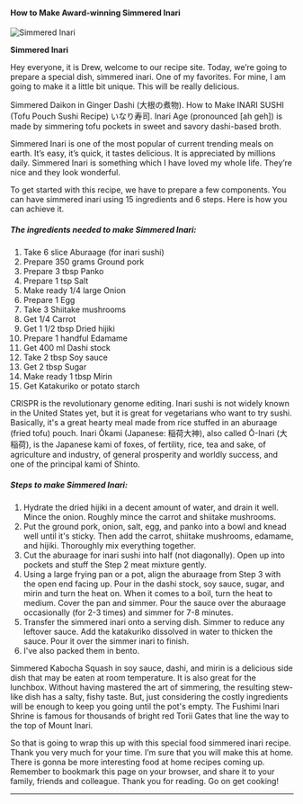             

#### How to Make Award-winning Simmered Inari

![Simmered Inari](https://img-global.cpcdn.com/recipes/4802419385958400/751x532cq70/simmered-inari-recipe-main-photo.jpg)

**Simmered Inari**

Hey everyone, it is Drew, welcome to our recipe site. Today, we’re going to prepare a special dish, simmered inari. One of my favorites. For mine, I am going to make it a little bit unique. This will be really delicious.

Simmered Daikon in Ginger Dashi (大根の煮物). How to Make INARI SUSHI (Tofu Pouch Sushi Recipe) いなり寿司. Inari Age (pronounced \[ah geh\]) is made by simmering tofu pockets in sweet and savory dashi-based broth.

Simmered Inari is one of the most popular of current trending meals on earth. It’s easy, it’s quick, it tastes delicious. It is appreciated by millions daily. Simmered Inari is something which I have loved my whole life. They’re nice and they look wonderful.

To get started with this recipe, we have to prepare a few components. You can have simmered inari using 15 ingredients and 6 steps. Here is how you can achieve it.

##### The ingredients needed to make Simmered Inari:

1.  Take 6 slice Aburaage (for inari sushi)
2.  Prepare 350 grams Ground pork
3.  Prepare 3 tbsp Panko
4.  Prepare 1 tsp Salt
5.  Make ready 1/4 large Onion
6.  Prepare 1 Egg
7.  Take 3 Shiitake mushrooms
8.  Get 1/4 Carrot
9.  Get 1 1/2 tbsp Dried hijiki
10.  Prepare 1 handful Edamame
11.  Get 400 ml Dashi stock
12.  Take 2 tbsp Soy sauce
13.  Get 2 tbsp Sugar
14.  Make ready 1 tbsp Mirin
15.  Get Katakuriko or potato starch

CRISPR is the revolutionary genome editing. Inari sushi is not widely known in the United States yet, but it is great for vegetarians who want to try sushi. Basically, it's a great hearty meal made from rice stuffed in an aburaage (fried tofu) pouch. Inari Ōkami (Japanese: 稲荷大神), also called Ō-Inari (大稲荷), is the Japanese kami of foxes, of fertility, rice, tea and sake, of agriculture and industry, of general prosperity and worldly success, and one of the principal kami of Shinto.

##### Steps to make Simmered Inari:

1.  Hydrate the dried hijiki in a decent amount of water, and drain it well. Mince the onion. Roughly mince the carrot and shiitake mushrooms.
2.  Put the ground pork, onion, salt, egg, and panko into a bowl and knead well until it's sticky. Then add the carrot, shiitake mushrooms, edamame, and hijiki. Thoroughly mix everything together.
3.  Cut the aburaage for inari sushi into half (not diagonally). Open up into pockets and stuff the Step 2 meat mixture gently.
4.  Using a large frying pan or a pot, align the aburaage from Step 3 with the open end facing up. Pour in the dashi stock, soy sauce, sugar, and mirin and turn the heat on. When it comes to a boil, turn the heat to medium. Cover the pan and simmer. Pour the sauce over the aburaage occasionally (for 2-3 times) and simmer for 7-8 minutes.
5.  Transfer the simmered inari onto a serving dish. Simmer to reduce any leftover sauce. Add the katakuriko dissolved in water to thicken the sauce. Pour it over the simmer inari to finish.
6.  I've also packed them in bento.

Simmered Kabocha Squash in soy sauce, dashi, and mirin is a delicious side dish that may be eaten at room temperature. It is also great for the lunchbox. Without having mastered the art of simmering, the resulting stew-like dish has a salty, fishy taste. But, just considering the costly ingredients will be enough to keep you going until the pot's empty. The Fushimi Inari Shrine is famous for thousands of bright red Torii Gates that line the way to the top of Mount Inari.

So that is going to wrap this up with this special food simmered inari recipe. Thank you very much for your time. I’m sure that you will make this at home. There is gonna be more interesting food at home recipes coming up. Remember to bookmark this page on your browser, and share it to your family, friends and colleague. Thank you for reading. Go on get cooking!

* * *